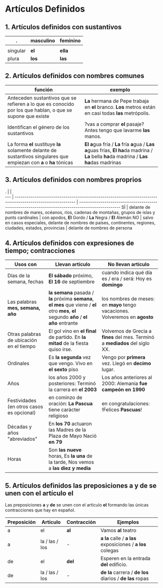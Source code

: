 # Artículos Definidos

## 1. Artículos definidos con sustantivos

.        | masculino | feminino 
-------- | --------- | --------
         |           |  
singular | **el**    | **ella**
plura    | **los**   | **las**


## 2. Artículos definidos con nombres comunes

función                                            | exemplo
-------------------------------------------------- | --------------------------------------------------
Anteceden sustantivos que se refieren a lo que es conocido por los que hablan, o que se supone que existe            | **La** hermana de Pepe trabaja en **el** branco. **Los** metros están en casi todas **las** metrópolis.
Identifican el género de los sustantivos                                                                             | ?vas a comprar **el** pasaje? Antes tengo que lavarme **las** manos.
La forma **el** sustituye **la** solamente delante de sustantivos singulares que empiezan con **a** o **ha** tónicas | **El** **a**gua fría / **La** fría **a**gua /  **Las** **a**guas frías, **El** **ha**da madrina / **La** bella **ha**da madrina / **Las** **ha**das madrinas


## 3. Artículos definidos con nombres proprios

.   |                                                                                                               |  
--- | ------------------------------------------------------------------------------------------------------------- | ---------------------------------------------------------------------------------------------------
SÍ  | delante de nombres de mares, océanos, ríos, cadenas de montañas, grupos de islas y punts cardinales           | con apodos, **El** Gordo / **La** Negra / **El** Alemán
NO  | salvo en casos especiales, delante de nombres de países, continentes, regiones, ciudades, estados, provincias | delante de nombres de persona


## 4. Artículos definidos con expresiones de tiempo; contracciones

Usos con                                 | Llevan artículo                                                                      | No llevan artículo
---------------------------------------- | ------------------------------------------------------------------------------------ | ----------------------------------------
Días de la semana, fechas                | **El sábado** próximo, **El 16** de septiembre                                       | cuando indica qué día es / era / será: Hoy es **domingo**
Las palabras **mes, semana, año**        | **la semana** pasada / **la** próxima **semana**, **el mes** que viene / **el** otro **mes**, **el** segundo **año** / **el año** entrante | los nombres de meses: en **mayo** tengo vacaciones. Volveremos en **agosto**
Otras palabras de ubicación en el tiempo | El gol vino en **el final** de partido. En **la mitad** de la fiesta quiso irse.     | Volvemos de Grecia a **fines** del mes. Terminó a **mediados** del siglo XX.
Ordinales                                | Es **la segunda** vez que vengo. Vivo en **el sexto** piso                           | Vengo por **primera** vez. Llegó en **decimo** lugar.
Años                                     | los años 2000 y posteriores: Terminó la carrera en **el 2003**                       | Los años anteriores al 2000: Alemania __fue campeón en 1990__
Festividades (en otros casos es opcional)| en cominzo de oración: **La Pascua** tiene carácter religioso                        | en congratulaciones: \!Felices **Pascuas**\!
Décadas y años "abreviados"              | En **los 70** actuaron las Madres de la Plaza de Mayo Nació **en 79**                | 
Horas                                    | Son **las nueve** horas, Es **la una** de la tarde, Nos vemos a **las diez y media** |                              |


## 5. Artículos definidos las preposiciones a y de se unen con el artículo el

Las preposiciones **a** y **de** se unen con el artículo **el** formando las únicas contracciones que hay en español.

Preposición | Artículo       | Contracción | Ejemplos
----------- | -------------- | ----------- | ------------------------------------------------------------------
a           | el             | **al**      | Vamos **al** teatro
a           | la / las / los | -           | **a la** calle / **a las** exposiciones / **a los** colegas
de          | el             | **del**     | Esperen en la entrada **del** edificio.
de          | la / las / los | -           | **de la** carrera / **de los** diarios / **de las** ropas
